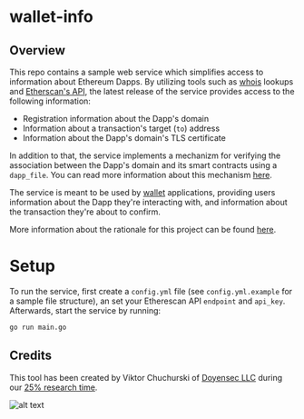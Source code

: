 # wallet-info

## Overview

This repo contains a sample web service which simplifies access to information about Ethereum Dapps. By utilizing tools such as [whois](https://en.wikipedia.org/wiki/WHOIS) lookups and [Etherscan's API](https://docs.etherscan.io/), the latest release of the service provides access to the following information:

- Registration information about the Dapp's domain
- Information about a transaction's target (`to`) address
- Information about the Dapp's domain's TLS certificate

In addition to that, the service implements a mechanizm for verifying the association between the Dapp's domain and its smart contracts using a `dapp_file`. You can read more information about this mechanism [here](https://blog.doyensec.com/2023/03/28/wallet-info.html).

The service is meant to be used by [wallet](https://en.wikipedia.org/wiki/Cryptocurrency_wallet) applications, providing users information about the Dapp they're interacting with, and information about the transaction they're about to confirm.

More information about the rationale for this project can be found [here](https://blog.doyensec.com/2023/03/28/wallet-info.html).

# Setup

To run the service, first create a `config.yml` file (see `config.yml.example` for a sample file structure), an set your Etherescan API `endpoint` and `api_key`. Afterwards, start the service by running:

```bash
go run main.go
```

## Credits

This tool has been created by Viktor Chuchurski of [Doyensec LLC](https://www.doyensec.com) during our [25% research time](https://doyensec.com/careers.html). 

![alt text](https://doyensec.com/images/logo.svg "Doyensec Logo")
